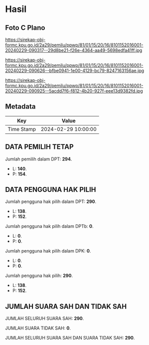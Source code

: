 # Hasil

## Foto C Plano

https://sirekap-obj-formc.kpu.go.id/2a29/pemilu/ppwp/81/01/15/20/16/8101152016001-20240229-090317--29d8be21-f26e-4364-aa49-5698edfa41ff.jpg

https://sirekap-obj-formc.kpu.go.id/2a29/pemilu/ppwp/81/01/15/20/16/8101152016001-20240229-090626--bfbe0941-1e00-4129-bc79-8247163156ae.jpg

https://sirekap-obj-formc.kpu.go.id/2a29/pemilu/ppwp/81/01/15/20/16/8101152016001-20240229-090925--5acdd7f6-f812-4b20-927f-eee13d9382fd.jpg


## Metadata

| Key        | Value               |
| ---------- | ------------------- |
| Time Stamp | 2024-02-29 10:00:00 |


## DATA PEMILIH TETAP

Jumlah pemilih dalam DPT: **294**.
 * L: **140**.
 * P: **154**.

## DATA PENGGUNA HAK PILIH

Jumlah pengguna hak pilih dalam DPT: **290**.
 * L: **138**.
 * P: **152**.

Jumlah pengguna hak pilih dalam DPTb: **0**.
 * L: **0**.
 * P: **0**.

Jumlah pengguna hak pilih dalam DPK: **0**.
 * L: **0**.
 * P: **0**.

Jumlah pengguna hak pilih: **290**.
 * L: **138**.
 * P: **152**.

## JUMLAH SUARA SAH DAN TIDAK SAH

JUMLAH SELURUH SUARA SAH: **290**.

JUMLAH SUARA TIDAK SAH: **0**.

JUMLAH SELURUH SUARA SAH DAN SUARA TIDAK SAH: **290**.


